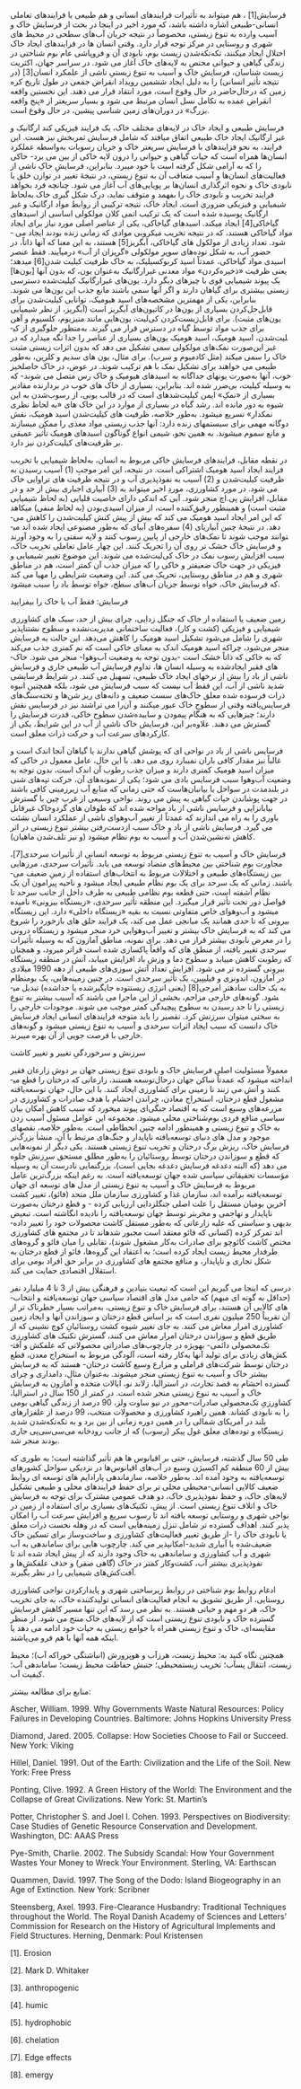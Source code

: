   فرسایش[1] ، هم می­تواند به تأثیرات فرایندهای انسانی و هم طبیعی یا فرایندهای تعاملی انسانی-طبیعی اشاره داشته باشد، که مورد اخیر در اینجا در بحث از فرسایش خاک و آسیب وارده به تنوع زیستی، مخصوصاً در نتیجه جریان آب‌های سطحی در محیط ­های شهری و روستایی در مرکز توجه قرار دارد. وقتی انسان ­ها در فرایندهای ایجاد خاک اختلال ایجاد می­کنند، تکه‌تکه‌شدن زیست­ بوم، نابودی آن و فروپاشی عام بوم­ شناختی در زندگی گیاهی و حیوانی مختص به لایه‌های خاک آغاز می ­شود. در سراسر جهان، اکثریت زیست ­شناسان، فرسایش خاک و آسیب به تنوع زیستیِ ناشی از علمکرد انسان[3] (در نتیجه تأثیر انسانی) را به دلیل ایجاد ششمین رویداد انقراض جمعی در طول تاریخ کره زمین که درحال‌حاضر در حال وقوع است، مورد انتقاد قرار می­ دهند. این نخستین واقعه انقراض عمده به تکامل نسل انسان مرتبط می­ شود و بسیار سریع­تر از «پنج واقعه بزرگ» در دوران‌های زمین­ شناسی پیشین، در حال وقوع است.

 فرسایش طبیعی و ایجاد خاک در لایه‌های مختلف خاک، یک فرایند فیزیکی کند ارگانیک و غیر ارگانیک ایجاد خاک طبیعی اتفاق می­افتد که شامل فرسایش ثمربخش نیز هست. این فرایند، به نحو فزاینده­ای با فرسایش سریع­تر خاک و جریان رسوبات به‌واسطه عملکرد انسان‌ها همراه است که حیات گیاهی و حیوانی را درون لایه خاکی از بین می ­برد- خاکی را که به آرامی شکل گرفته است با خود می­برد. بنابراین، فرسایشِ خاکِ ناشی از فعالیت‌های انسان‌ها و آسیب متعاقب آن به تنوع زیستی، در نتیجۀ تغییر در توازن خلق یا نابودی خاک و نحوه اثرگذاری انسان‌ها بر پویایی‌های آب آغاز می­ شود. چنانچه فرد بخواهد فرایند تخریب و نابودی خاک را بفهمد و متوقف نماید، درک شکل­ گیری خاک به‌لحاظ شیمیایی و فیزیکی ضروری است. ایجاد خاک، نتیجه ترکیبی از روابط مواد ارگانیک و غیر ارگانیک پوسیده شده است که یک ترکیب اتمی کلان مولکولی اساسی از اسیدهای گیاخاکی[4] ایجاد می­کند. اسیدهای گیاخاکی، یکی از عناصر اصلی مورد نیاز برای ایجاد مواد گیاخاکی هستند، که در نتیجه تخریب میکروبی موادی که زمانی زنده بودند ایجاد می ­شود. تعداد زیادی از مولکول­ های گیاخاکی، آب­گریز[5] هستند، به این معنا که آنها ذاتاً، در حضور آب، به شکل توده‌های سوپر مولکولی «گریزان از آب» درمی­آیند. فقط عنصر اسیدی مواد گیاخاکی، عمدتاً اسید کربوکسیلیک، به خاک ظرفیت کی­لیت شدن[6] می­دهد؛ یعنی ظرفیت «ذخیره‌کردن» مواد معدنی غیرارگانیک به‌عنوان یون، که بدون آنها [یون‌ها] یک پیوند شیمیایی قوی با چیزهای دیگر دارد. یون‌های غیرارگانیک کی­لیت‌شده دسترسی زیستی بیشتری برای گیاهان دارند و اگر آنها سمی باشند مانع جذب این یون‌ها می­ شوند. بنابراین، یکی از مهمترین مشخصه‌های اسید هیومیک، توانایی کی­لیت‌شدن برای قابل‌حل‌کردن بسیاری از یون‌ها در کاتیون‌های آب­گریز است (آب­گریز، از نظر شیمیایی یون‌های مثبت). برای قابل‌زیست‌کردن کی‌لیت، یون‌هایی مانند منیزیوم، کلسیوم و آهن برای جذب مواد توسط گیاه در دسترس قرار می ­گیرند. به‌منظور جلوگیری از کی­لیت‌شدن، اسید هومیک، اسید هومیک یون‌های بسیاری از عناصر را جدا نگه می­دارد که در غیر این‌صورت نمک‌های مولکولی سمی تشکیل می­ دهد که بدون اثرات زیستی مثبت خاک را سمی می­کند (مثل کادمیوم و سرب). برای مثال، یون­ های سدیم و کلرین، به‌طور طبیعی می ­خواهند برای تشکیل نمک با هم ترکیب شوند. در عوض، در خاک حاصلخیز خوب، آنها به‌صورت یون­های جداگانه به اسیدهای هیومیک و خاک رس متصل می­ شوند- که به وسیله کی­لیت، بی‌ضرر شده ­اند. بنابراین، بسیاری از خاک ­های خوب در بردارنده مقادیر بسیاری از «نمکِ» ایمن کی­لیت‌شده­ای است که در قالب یونی، از رسوب‌شدن به این شیوه به دور مانده­ اند. رشد گیاه در بسیاری از موارد در این خاک­ های «به لحاظ نظری نمک­دار» تسریع می­شود. به‌طور خلاصه، ظرفیت­ های کی­لیت‌شدن اسید هومیک، نقش دوگانه مهمی برای سیستم­های زنده دارد: آنها جذب زیستی مواد مغذی را ممکن می­سازند و مانع سموم می­شوند. به همین نحو، شیمی انواع گوناگون اسیدهای هومیک تأثیر عمیقی بر ظرفیت‌های کی­لیت‌کردن نیز دارد.

در نقطه مقابل، فرایندهای فرسایش خاکی مربوط به انسان، به‌لحاظ شیمیایی با تخریب فرایند ایجاد اسید هومیک اشتراکی است. در نتیجه، این امر موجبِ (1) آسیب رسیدن به ظرفیت کی­لیت‌شدن و (2) آسیب به نفوذ­پذیری آب و در نتیجه ظرفیت­ های تراوایی خاک می­ شود. در مورد کشاورزی، موردِ اخیر می­تواند به (3) آبیاری اجباری بیش از حد و در مقابل، افزایش پی.اچ منجر شود. آبی که اندکی دارای خاصیت قلیایی (به لحاظ شیمیایی مثبت است) و همینطور رقیق‌کننده است، از میزان اسیدی‌بودن (به لحاظ منفی) می­کاهد که این امر ایجاد اسید هومیک می ­کند که بیش از پیش کنش کی­لیت‌شدن را کاهش می­ دهد. در نتیجۀ چنین آبیاری­ای (4) سفره‌های آبی­ای که به‌طور مصنوعی ایجاد شده ­اند می­توانند موجب شوند تا نمک‌های خارجی از پایین رسوب کنند و لایه سفتی را به وجود آورند و فرسایش خاک خشک­ تر روی آن را تحریک کنند. این چهار عامل تعاملی تخریب خاک، سبب افزایش رسوب نمک در خاک کی‌لیت‌شده می­ شوند. این موضوع تغییر شیمیایی و فیزیکی در جهت خاک ضعیف­تر و خاکی را که میزان جذب آن کمتر است، هم در مناطق شهری و هم در مناطق روستایی، تحریک می­ کند. این وضعیت شرایطی را مهیا می­ کند که فرسایش خاک، خواه توسط جریان آب‌های سطح، خواه توسط باد را سبب می­شود.

فرسایش: فقط آب یا خاک را بیفزایید

 زمین ضعیف یا استفاده­ از خاک که جنگل­ زدایی، چرای بیش از حد، سبک­ های کشاورزی شیمیایی و فیزیکی (کشت و کار)، فعالیت ساختمانی مدیریت‌نشده و سطوح نشت­ناپذیر شهری را شامل می‌شود تشکیل اسید هومیک را کاهش می‌دهد. این حالت به فرسایش منجر می‌شود، چراکه اسید هومیک اندک به معنای خاکی است که نم کمتری جذب می‌کند که به خاکی که ذاتاً خشک است -بدون توجه به وضعیت آب‌وهوا- منجر می­ شود. خاک­ های فقیر ایجاد‌شده به وسیله انسان­ ها، تداوم فرسایش آب طبیعی جاری و فرسایش ناشی از باد را بیش از نرخ­های ایجاد خاک طبیعی، تسهیل می­ کنند. در شرایط فرسایشی شدید ناشی از آب، این فقط آب نیست که سبب فرسایش می­ شود، بلکه همچنین انبوه ذرات فرسوده شده معلق خاک‌های سست ضعیف و دانه‌های ریز شن‌ها و تخته‌سنگ‌های فرسایس‌یافته وقتی از سطوح خاک عبور می­کنند و آن‌را می ­تراشند نیز در فرسایس نقش دارند؛ چیزهایی که به هنگام پیمودن و ساییده‌شدن سطوح خاکی، قدرت فرسایش را گسترش می­ دهند. علاوه‌بر این، فرسایش خاک ناشی از آب در این شرایط، یکی از کارکردهای سرعت آب و حرکت ذرات معلق است.

فرسایس ناشی از باد در نواحی ­ای که پوشش گیاهی ندارند یا گیاهان آنجا اندک است و غالباً نیز مقدار کافی باران نمی­بارد روی می­ دهد. با این حال، عامل معمول در خاکی که میزان اسید هومیک کمتری دارند و میزان جذب رطوب آن اندک است، بدون توجه به وضعیت آب‌وهوا سبب فرسایس بادی می ­شود؛ یکی از نمونه‌های آن، حرکت تپه‌های شنی در بلندمدت در سواحل یا بیانبان‌هاست که حتی زمانی که منابع آب زیرزمینی کافی باشند در جهت پوشاندن حیات گیاهی به پیش می­ روند. نواحی وسیعی از غرب چین با گسترش بیابان­زایی و فرسایس ناشی از باد مواجه شده­ اند که طوفان­ های گردوخاک غیرقابل باوری را به راه می ­اندازند که عمدتاً از تغییر آب‌وهوای ناشی از عملکرد انسان نشئت می­ گیرد. فرسایش ناشی از باد و خاک سبب ازدست‌رفتن بیشتر تنوع زیستی در اثر کاهش ته‌نشین‌شدن آب و آسیب به بوم­ نظام می­شود (و نیز تلف‌شدن ماهیان).

 فرسایش خاک و آسیب به تنوع زیستی مربوط به توسعه انسانی از تأثیرات سرحدی[7]، مجاورت بوم­ شناختی بین محیط‌های متضاد توسعه می­ یابد. تأثیرات سرحدی، مرزهایی بین زیستگاه‌های طبیعی و اختلالات مربوط به انتخاب‌های استفاده از زمینِ ضعیف می­ باشند. زمانی که یک سرحد برای یک بوم ­نظام طبیعی ایجاد می­شود و ناحیه پیرامون آن یک نظام آشفته است، حتی قطعه بوم­ نظامی طبیعی به طرف داخل از جانب سرحد تا فواصل دور تحت تأثیر قرار می­گیرد. این منطقه تأثیر سرحدی، «زیستگاه بیرونی» نامیده می­شود و آب‌وهوای خاص متفاوتی نسبت به بقیه «زیستگاه داخلی» دارد. این زیستگاه بیرونی که تا حدی همانند یک میانجی عمل می­ کند، یک فرایند حلق ه­ای بازخورد را شروع می­ کند که به فرسایش خاک بیشتر و تغییر آب‌وهوایی خرد منجر می­شود و زیستگاه درونی را در معرض نابودی بیشتر قرار می­ دهد. برای نمونه، مناطق آمازون که به وسیله تأثیرات سرحدی تغییر یافته، از منطق ه­ای که واقعاً پاکسازی شده است فراتر می­رود، و همچنان که رطوبت کاهش می­یابد و سطوح دما و وزش باد افزایش می­یابد، آتش­ در منطقه زیستگاه بیرونی گسترده­ تر می­ شود. افزایش تعداد آتش­ سوزی‌های طبیعی از دهه 1990 میلادی در آمازون، اندونزی و فیلیپین، یک تأثیر سرحدی است. در چنین زمینه‌هایی، یک بوم­نظام به یک حالت ساده­تر امرجی[8] (یعنی انرژی زیست­توده جایگیرشده یا جداشده) تبدیل می­شود. گونه‌های خارجی مزاحم، بخشی از این ماجرا می­ باشند که آسیب بیشتر به تنوع زیستی را تا حد رسیدن به سطوح پیچیدگی کمتر موجب می­ شوند. موجودات خارجی را به سختی می­توان سرزنش کرد. تقصیر را باید متوجه فرایندهای انسانی ایجاد فرسایش خاک دانست که سبب ایجاد اثرات سرحدی و آسیب به تنوع زیستی می­شود و گونه‌های خارجی با فرصت­ جویی از آن بهره می­برند.

سرزنش‌ و سرخوردگیِ تغییر و تغییر کاشت

معمولاً مسئولیت اصلی فرسایش خاک و نابودی تنوع زیستی جهان بر دوش زارعان فقیر انداخته می­شود که عمدتاً ساکن جهان درحال‌توسعه هستند، زارعانی که درختان را قطع می­کنند و آتش می ­زنند تا زمینی برای کشاورزی ایجاد کنند. با این حال، جهان توسعه‌یافته مشغول قطع درختان، استخراج معادن، چراندن احشام با هدف صادرات و کشاورزی در مزرعه‌های وسیع است که به اقتصاد جنگی‌ای پیوند می­خورد که سبب کاهش امکان بیان سیاسی منافع فردی بوم‌شناختی محلی می­شود. مجموعه این عوامل مسئول آسیب ­زدن به خاک و تنوع زیستی و همینطور ادامه چنین انحطاطی است. به‌طور خلاصه، نقص­های موجود و مدل­ های دنیای توسعه‌یافته ناپایدار و جنگ‌های مرتبط با آن، منشأ بزرگ‌تر فرسایش خاک، ریزش برگ درختان و تخریب تنوع زیستی هستند. یکی دیگر از نمونه‌هایی که قطع و سوزاندن درختان توسط روستائیان را به‌طور مطلق مستحق سرزنش جلوه می­ دهد (که البته دغدغه فرسایش دغدغه بجایی است)، بزرگ­نمایی نادرست آن به­ وسیله مؤسسات تحقیقاتی سیاسی ­شده جهان توسعه‌یافته است. به رغم اینکه بزرگ‌ترین عامل مربوط به فرسایش خاک و آسیب به تنوع زیستی از مدل­ های توسعه ­ای جهان توسعه‌یافته برآمده­ اند، سازمان غذا و کشاورزی سازمان ملل متحد (فائو)، تغییر کشت آخرین بومیان مستقل را علت اصلی جنگل­زدایی ارزیابی کرده - و قطع درختان به‌صورت ناپایدار و تهاجمی و مخرب­تر توسط جهان توسعه‌یافته را نادیده انگاشته است. تبعیض بدیهی و سیاستی که علیه زارعانی که به‌طور مستقل کاشت محصولات خود را تغییر داده­ اند تمرکز کرده (کسانی که فائو معتقد است مجبور شده­اند تا در مجتمع­ های کشاورزی مختص کاشت کائوچو برای صادرات به‌کار مشغول شوند)، تقابلی را میان فائو و گروه‌های طرفدار محیط ­زیست ایجاد کرده است؛ به اعتقاد این گروه‌ها، فائو از قطع درختان به شکل تجاری و ناپایدار، و منافع مجتمع­ های کشاورزی در برابر حق افراد بومی برای استقلال اقتصادی حمایت می­ کند.

درسی که اینجا می­ گیریم این است که تبعیت بنیادین و فرهنگی بیش از 3 تا 4 میلیارد نفر (حداقل به گونه­ ای مبهم) که حامی مدل­ های اقتصاد سیاسی جهان توسعه‌یافته و انتخاب­ های کالایی آن هستند، برای فرسایش خاک و تنوع زیستی، به‌مراتب بسیار خطرناک­ تر از آن تقریباً 250 میلیون نفری است که بر اساس قطع درختان و سوزاندن آنها و ایجاد زمین کشاورزی امرار معاش می ­کنند. به جای تغییر شیوه کشت روستائیانِ کوچ ­نشینی که از طریق قطع و سوزاندن درختان امرار معاش می­ کنند، گسترش تکنیک ­های کشاورزی تک‌محصولی دائمی- به­ویژه در چارچوب‌های صادراتی محصولاتی که علف­کش و آفت­کش‌های زیادی برای تولید آنها به‌کار رفته است، آلودگی مربوط به استخراج معدن، قطع درختان توسط شرکت‌های فراملی و مزارع وسیع کاشت درختان- هستند که به فرسایش بیشتر خاک و آسیب به تنوع زیستی منجر می­شوند. به‌عنوان مثال، دامداری و چرای گسترده احشام به قصد تجارت، در استرالیا، زلاند نو، ایالات متحده و آمازون به فرسایش خاک و آسیب به تنوع زیستی منجر شده است. در کمتر از 150 سال در استرالیا، کشاورزیِ تک‌محصولی صادرات-محور در نیو ساوت ولز، 90 درصد از زندگی گیاهی بومی را به نابودی کشاند. همین راهبرد کشاورزی و محصولات منتخب، 99 درصد از علفزارهای بلند در آمریکای شمالی را در همین دوره زمانی از بین برد و به تکه‌تکه‌شدن شدید زیستگاه و توده‌های معلق غول­ پیکر (رسوب) که از جانب رودخانه می‌سی‌سی‌پی جاری بودند منجر شد.

طی 50 سال گذشته، فرسایش‌، حتی بر اقیانوس ­ها هم تأثیر گذاشته است؛ به طوری که بیش از 60 منطقه کم­ اکسیژن وسیع در آب‌های اقیانوس‌ها در نزدیکی سواحل کشورهای توسعه‌یافته به وجود آمده ­اند. به‌طور خلاصه، سازمان­دهی پارادایم­ های توسعه­ ای روابط ضعیف کالایی انسانی-محیطی محلی ­تر برای حفظ فرایندهای محلی و طبیعی تشکیل لایه‌های خاک، و حفظ نفوذپذیری خاک، دو هدف عمومی مشترک برای توجه به فرسایش خاک و اتلاف تنوع زیستی است. از پیش، تکنیک‌های بسیاری برای استفاده از زمین در نواحی شهری و روستایی توسعه یافته­ اند تا رسوب سریع و افزایش سرعت آب را امکان ­پذیر کنند. اهداف گسترده ­تر شامل تنزل زمینه‌هایی است که در وهله نخست ذرات معلق یا نابودی خاک را -از طریق تغییر فعالیت‌های کشاورزی و ساخت‌وساز برای تسکین خاک ضعیف‌شده یا آبیاری شدید-امکان­پذیر می ­کند. چارچوب ­هایی برای سامان­دهی به آب شهری و آب کشاورزی و سامان­دهی به خاک وجود دارند که از پیش ایجاد شده ­اند تا نفوذپذیری بیشتر آب، کشت‌وکار کمتر در خاک (گاهی صفر) و حذف علف­کش‌ها و آفت‌کش‌های شیمیایی را در نظر بگیرند. 

ادغام روابط بوم ­شناختی در روابط زیرساختی شهری و پایدارکردن نواحی کشاورزی روستایی، از طریق تشویق به انجام فعالیت‌های انسانی تولیدکننده خاک، به جای تخریب خاک، هر دو مهم و حیاتی هستند. به نظر می­ رسد که این تنها مسیر کاهش فرسایش گسترده خاک و نابودی تنوع زیستی است که از لایه‌های خاک منتج می­ شود. از منظر مقایسه‌ای، خاک و تنوع زیستی همراه با جوامع زیستی به حیات خود ادامه می­ دهد یا اینکه همه آنها با هم فرو می‌پاشند.

همچنین نگاه کنید به: محیط زیست، هرزآب و هوپرورش (انباشتگی خوراکه آب)؛ محیط زیست، انتقال پس­آب؛ تخریب زیست­محیطی؛ جنبش حفاظت محیط زیست؛ سامان­دهی آب؛ کیفیت آب.

  


منابع برای مطالعه بیشتر:

  


Ascher, William. 1999. Why Governments Waste Natural Resources: Policy Failures in Developing Countries. Baltimore: Johns Hopkins University Press

Diamond, Jared. 2005. Collapse: How Societies Choose to Fail or Succeed. New York: Viking

Hillel, Daniel. 1991. Out of the Earth: Civilization and the Life of the Soil. New York: Free Press

Ponting, Clive. 1992. A Green History of the World: The Environment and the Collapse of Great Civilizations. New York: St. Martin’s

Potter, Christopher S. and Joel I. Cohen. 1993. Perspectives on Biodiversity: Case Studies of Genetic Resource Conservation and Development. Washington, DC: AAAS Press

Pye-Smith, Charlie. 2002. The Subsidy Scandal: How Your Government Wastes Your Money to Wreck Your Environment. Sterling, VA: Earthscan

Quammen, David. 1997. The Song of the Dodo: Island Biogeography in an Age of Extinction. New York: Scribner

Steensberg, Axel. 1993. Fire-Clearance Husbandry: Traditional Techniques throughout the World. The Royal Danish Academy of Sciences and Letters’ Commission for Research on the History of Agricultural Implements and Field Structures. Herning, Denmark: Poul Kristensen

 [1]. Erosion 

 [2]. Mark D. Whitaker 

 [3]. anthropogenic

 [4]. humic

 [5]. hydrophobic

[6]. chelation

 [7]. Edge effects

[8]. emergy

  


 

  


 

  


 

 